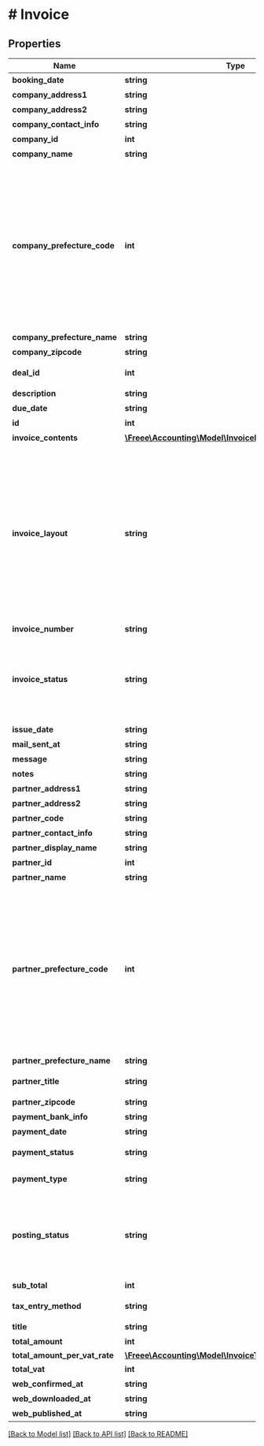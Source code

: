# # Invoice

## Properties

Name | Type | Description | Notes
------------ | ------------- | ------------- | -------------
**booking_date** | **string** | 売上計上日 | [optional] 
**company_address1** | **string** | 市区町村・番地 | [optional] 
**company_address2** | **string** | 建物名・部屋番号など | [optional] 
**company_contact_info** | **string** | 事業所担当者名 | [optional] 
**company_id** | **int** | 事業所ID | 
**company_name** | **string** | 事業所名 | 
**company_prefecture_code** | **int** | 都道府県コード（0:北海道、1:青森、2:岩手、3:宮城、4:秋田、5:山形、6:福島、7:茨城、8:栃木、9:群馬、10:埼玉、11:千葉、12:東京、13:神奈川、14:新潟、15:富山、16:石川、17:福井、18:山梨、19:長野、20:岐阜、21:静岡、22:愛知、23:三重、24:滋賀、25:京都、26:大阪、27:兵庫、28:奈良、29:和歌山、30:鳥取、31:島根、32:岡山、33:広島、34:山口、35:徳島、36:香川、37:愛媛、38:高知、39:福岡、40:佐賀、41:長崎、42:熊本、43:大分、44:宮崎、45:鹿児島、46:沖縄 | [optional] 
**company_prefecture_name** | **string** | 都道府県 | [optional] 
**company_zipcode** | **string** | 郵便番号 | [optional] 
**deal_id** | **int** | 取引ID (invoice_statusがsubmitted, unsubmittedの時IDが表示されます) | [optional] 
**description** | **string** | 概要 | [optional] 
**due_date** | **string** | 期日 (yyyy-mm-dd) | [optional] 
**id** | **int** | 請求書ID | 
**invoice_contents** | [**\Freee\Accounting\Model\InvoiceInvoiceContents[]**](InvoiceInvoiceContents.md) | 請求内容 | [optional] 
**invoice_layout** | **string** | 請求書レイアウト * &#x60;default_classic&#x60; - レイアウト１/クラシック (デフォルト)  * &#x60;standard_classic&#x60; - レイアウト２/クラシック  * &#x60;envelope_classic&#x60; - 封筒１/クラシック  * &#x60;carried_forward_standard_classic&#x60; - レイアウト３（繰越金額欄あり）/クラシック  * &#x60;carried_forward_envelope_classic&#x60; - 封筒２（繰越金額欄あり）/クラシック  * &#x60;default_modern&#x60; - レイアウト１/モダン  * &#x60;standard_modern&#x60; - レイアウト２/モダン  * &#x60;envelope_modern&#x60; - 封筒/モダン | 
**invoice_number** | **string** | 請求書番号 | 
**invoice_status** | **string** | 請求書ステータス  (draft: 下書き, applying: 申請中, remanded: 差し戻し, rejected: 却下, approved: 承認済み, submitted: 送付済み, unsubmitted: 請求書の承認フローが無効の場合のみ、unsubmitted（送付待ち）の値をとります) | 
**issue_date** | **string** | 請求日 (yyyy-mm-dd) | 
**mail_sent_at** | **string** | メール送信日時(最新) | [optional] 
**message** | **string** | メッセージ | [optional] 
**notes** | **string** | 備考 | [optional] 
**partner_address1** | **string** | 市区町村・番地 | [optional] 
**partner_address2** | **string** | 建物名・部屋番号など | [optional] 
**partner_code** | **string** | 取引先コード | [optional] 
**partner_contact_info** | **string** | 取引先担当者名 | [optional] 
**partner_display_name** | **string** | 請求書に表示する取引先名 | [optional] 
**partner_id** | **int** | 取引先ID | 
**partner_name** | **string** | 取引先名 | [optional] 
**partner_prefecture_code** | **int** | 都道府県コード（0:北海道、1:青森、2:岩手、3:宮城、4:秋田、5:山形、6:福島、7:茨城、8:栃木、9:群馬、10:埼玉、11:千葉、12:東京、13:神奈川、14:新潟、15:富山、16:石川、17:福井、18:山梨、19:長野、20:岐阜、21:静岡、22:愛知、23:三重、24:滋賀、25:京都、26:大阪、27:兵庫、28:奈良、29:和歌山、30:鳥取、31:島根、32:岡山、33:広島、34:山口、35:徳島、36:香川、37:愛媛、38:高知、39:福岡、40:佐賀、41:長崎、42:熊本、43:大分、44:宮崎、45:鹿児島、46:沖縄 | [optional] 
**partner_prefecture_name** | **string** | 都道府県 | [optional] 
**partner_title** | **string** | 敬称（御中、様、(空白)の3つから選択） | [optional] 
**partner_zipcode** | **string** | 郵便番号 | [optional] 
**payment_bank_info** | **string** | 支払口座 | [optional] 
**payment_date** | **string** | 入金日 | [optional] 
**payment_status** | **string** | 入金ステータス  (unsettled: 入金待ち, settled: 入金済み) | [optional] 
**payment_type** | **string** | 支払方法 (振込: transfer, 引き落とし: direct_debit) | 
**posting_status** | **string** | 郵送ステータス(unrequested: リクエスト前, preview_registered: プレビュー登録, preview_failed: プレビュー登録失敗, ordered: 注文中, order_failed: 注文失敗, printing: 印刷中, canceled: キャンセル, posted: 投函済み) | 
**sub_total** | **int** | 小計 | [optional] 
**tax_entry_method** | **string** | 請求書の消費税計算方法(inclusive: 内税, exclusive: 外税) | 
**title** | **string** | タイトル | [optional] 
**total_amount** | **int** | 合計金額 | 
**total_amount_per_vat_rate** | [**\Freee\Accounting\Model\InvoiceTotalAmountPerVatRate**](InvoiceTotalAmountPerVatRate.md) |  | 
**total_vat** | **int** | 合計金額 | [optional] 
**web_confirmed_at** | **string** | Web共有取引先確認日時(最新) | [optional] 
**web_downloaded_at** | **string** | Web共有ダウンロード日時(最新) | [optional] 
**web_published_at** | **string** | Web共有日時(最新) | [optional] 

[[Back to Model list]](../../README.md#documentation-for-models) [[Back to API list]](../../README.md#documentation-for-api-endpoints) [[Back to README]](../../README.md)


